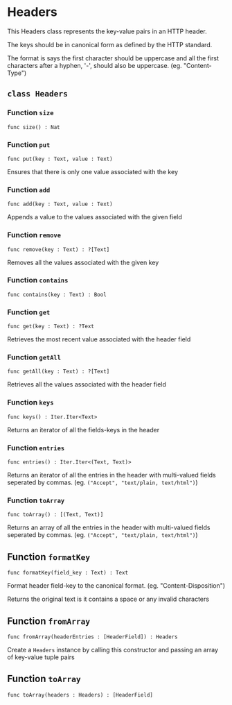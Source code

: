 # Headers
This Headers class represents the key-value pairs in an HTTP header.

The keys should be in canonical form as defined by the HTTP standard.

The format is says the first character should be uppercase and all
the first characters after a hyphen, '-', should also be uppercase.
(eg. "Content-Type")

## `class Headers`


### Function `size`
``` motoko no-repl
func size() : Nat
```



### Function `put`
``` motoko no-repl
func put(key : Text, value : Text)
```

Ensures that there is only one value associated with the key


### Function `add`
``` motoko no-repl
func add(key : Text, value : Text)
```

Appends a value to the values associated with the given field


### Function `remove`
``` motoko no-repl
func remove(key : Text) : ?[Text]
```

Removes all the values associated with the given key


### Function `contains`
``` motoko no-repl
func contains(key : Text) : Bool
```



### Function `get`
``` motoko no-repl
func get(key : Text) : ?Text
```

Retrieves the most recent value associated with the header field


### Function `getAll`
``` motoko no-repl
func getAll(key : Text) : ?[Text]
```

Retrieves all the values associated with the header field


### Function `keys`
``` motoko no-repl
func keys() : Iter.Iter<Text>
```

Returns an iterator of all the fields-keys in the header


### Function `entries`
``` motoko no-repl
func entries() : Iter.Iter<(Text, Text)>
```

Returns an iterator of all the entries in the header with
multi-valued fields seperated by commas.
(eg. `("Accept", "text/plain, text/html")`)


### Function `toArray`
``` motoko no-repl
func toArray() : [(Text, Text)]
```

Returns an array of all the entries in the header with
multi-valued fields seperated by commas.
(eg. `("Accept", "text/plain, text/html")`)

## Function `formatKey`
``` motoko no-repl
func formatKey(field_key : Text) : Text
```

Format header field-key to the canonical format. (eg. "Content-Disposition")

Returns the original text is it contains a space or any invalid characters

## Function `fromArray`
``` motoko no-repl
func fromArray(headerEntries : [HeaderField]) : Headers
```

Create a `Headers` instance by calling this constructor and passing an array of key-value tuple pairs

## Function `toArray`
``` motoko no-repl
func toArray(headers : Headers) : [HeaderField]
```

